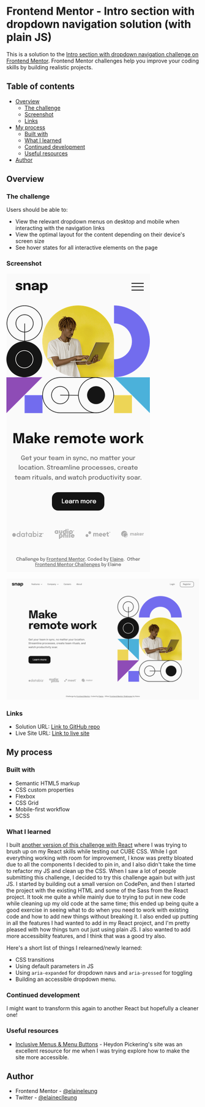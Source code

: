 # Frontend Mentor - Intro section with dropdown navigation solution (with plain JS)

This is a solution to the [Intro section with dropdown navigation challenge on Frontend Mentor](https://www.frontendmentor.io/challenges/intro-section-with-dropdown-navigation-ryaPetHE5). Frontend Mentor challenges help you improve your coding skills by building realistic projects. 

## Table of contents

- [Overview](#overview)
  - [The challenge](#the-challenge)
  - [Screenshot](#screenshot)
  - [Links](#links)
- [My process](#my-process)
  - [Built with](#built-with)
  - [What I learned](#what-i-learned)
  - [Continued development](#continued-development)
  - [Useful resources](#useful-resources)
- [Author](#author)

## Overview

### The challenge

Users should be able to:

- View the relevant dropdown menus on desktop and mobile when interacting with the navigation links
- View the optimal layout for the content depending on their device's screen size
- See hover states for all interactive elements on the page

### Screenshot

![Mobile view of solution](./design/mobile.png)

![Desktop view of solution](./design/desktop.png)
### Links

- Solution URL: [Link to GitHub repo](https://github.com/elaineleung/frontendmentor/tree/main/introsecdropdownnav/)
- Live Site URL: [Link to live site](https://elaineleung.github.io/frontendmentor/introsecdropdownnav/)

## My process

### Built with

- Semantic HTML5 markup
- CSS custom properties
- Flexbox
- CSS Grid
- Mobile-first workflow
- SCSS

### What I learned

I built [another version of this challenge with React](fem-introsecdropdownnav.vercel.app/) where I was trying to brush up on my React skills while testing out CUBE CSS. While I got everything working with room for improvement, I know was pretty bloated due to all the components I decided to pin in, and I also didn't take the time to refactor my JS and clean up the CSS. When I saw a lot of people submitting this challenge, I decided to try this challenge again but with just JS. I started by building out a small version on CodePen, and then I started the project with the existing HTML and some of the Sass from the React project. It took me quite a while mainly due to trying to put in new code while cleaning up my old code at the same time; this ended up being quite a good exercise in seeing what to do when you need to work with existing code and how to add new things without breaking it. I also ended up putting in all the features I had wanted to add in my React project, and I'm pretty pleased with how things turn out just using plain JS. I also wanted to add more accessiblity features, and I think that was a good try also.

Here's a short list of things I relearned/newly learned:
- CSS transitions
- Using default parameters in JS
- Using `aria-expanded` for dropdown navs and `aria-pressed` for toggling
- Building an accessible dropdown menu.

### Continued development

I might want to transform this again to another React but hopefully a cleaner one!

### Useful resources

- [Inclusive Menus & Menu Buttons](https://inclusive-components.design/menus-menu-buttons/) - Heydon Pickering's site was an excellent resource for me when I was trying explore how to make the site more accessible.


## Author

- Frontend Mentor - [@elaineleung](https://www.frontendmentor.io/profile/elaineleung)
- Twitter - [@elaineclleung](https://twitter.com/elaineclleung)
